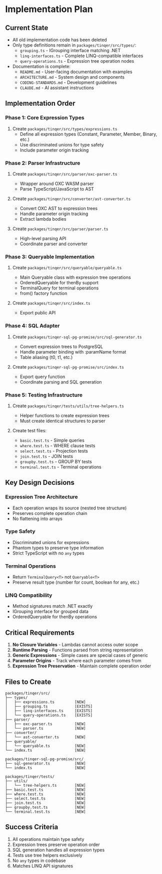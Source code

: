 # Implementation Plan

## Current State

- All old implementation code has been deleted
- Only type definitions remain in `packages/tinqer/src/types/`:
  - `grouping.ts` - IGrouping interface matching .NET
  - `linq-interfaces.ts` - Complete LINQ-compatible interfaces
  - `query-operations.ts` - Expression tree operation nodes
- Documentation is complete:
  - `README.md` - User-facing documentation with examples
  - `ARCHITECTURE.md` - System design and components
  - `CODING-STANDARDS.md` - Development guidelines
  - `CLAUDE.md` - AI assistant instructions

## Implementation Order

### Phase 1: Core Expression Types

1. Create `packages/tinqer/src/types/expressions.ts`
   - Define all expression types (Constant, Parameter, Member, Binary, etc.)
   - Use discriminated unions for type safety
   - Include parameter origin tracking

### Phase 2: Parser Infrastructure

1. Create `packages/tinqer/src/parser/oxc-parser.ts`
   - Wrapper around OXC WASM parser
   - Parse TypeScript/JavaScript to AST

2. Create `packages/tinqer/src/converter/ast-converter.ts`
   - Convert OXC AST to expression trees
   - Handle parameter origin tracking
   - Extract lambda bodies

3. Create `packages/tinqer/src/parser/parser.ts`
   - High-level parsing API
   - Coordinate parser and converter

### Phase 3: Queryable Implementation

1. Create `packages/tinqer/src/queryable/queryable.ts`
   - Main Queryable class with expression tree operations
   - OrderedQueryable for thenBy support
   - TerminalQuery for terminal operations
   - from() factory function

2. Create `packages/tinqer/src/index.ts`
   - Export public API

### Phase 4: SQL Adapter

1. Create `packages/tinqer-sql-pg-promise/src/sql-generator.ts`
   - Convert expression trees to PostgreSQL
   - Handle parameter binding with :paramName format
   - Table aliasing (t0, t1, etc.)

2. Create `packages/tinqer-sql-pg-promise/src/index.ts`
   - Export query function
   - Coordinate parsing and SQL generation

### Phase 5: Testing Infrastructure

1. Create `packages/tinqer/tests/utils/tree-helpers.ts`
   - Helper functions to create expression trees
   - Must create identical structures to parser

2. Create test files:
   - `basic.test.ts` - Simple queries
   - `where.test.ts` - WHERE clause tests
   - `select.test.ts` - Projection tests
   - `join.test.ts` - JOIN tests
   - `groupby.test.ts` - GROUP BY tests
   - `terminal.test.ts` - Terminal operations

## Key Design Decisions

### Expression Tree Architecture

- Each operation wraps its source (nested tree structure)
- Preserves complete operation chain
- No flattening into arrays

### Type Safety

- Discriminated unions for expressions
- Phantom types to preserve type information
- Strict TypeScript with no `any` types

### Terminal Operations

- Return `TerminalQuery<T>` not `Queryable<T>`
- Preserve result type (number for count, boolean for any, etc.)

### LINQ Compatibility

- Method signatures match .NET exactly
- IGrouping interface for grouped data
- OrderedQueryable for thenBy operations

## Critical Requirements

1. **No Closure Variables** - Lambdas cannot access outer scope
2. **Runtime Parsing** - Functions parsed from string representation
3. **Generic Expressions** - Simple cases are special cases of generic
4. **Parameter Origins** - Track where each parameter comes from
5. **Expression Tree Preservation** - Maintain complete operation order

## Files to Create

```
packages/tinqer/src/
├── types/
│   ├── expressions.ts         [NEW]
│   ├── grouping.ts            [EXISTS]
│   ├── linq-interfaces.ts     [EXISTS]
│   └── query-operations.ts    [EXISTS]
├── parser/
│   ├── oxc-parser.ts          [NEW]
│   └── parser.ts              [NEW]
├── converter/
│   └── ast-converter.ts       [NEW]
├── queryable/
│   └── queryable.ts           [NEW]
└── index.ts                   [NEW]

packages/tinqer-sql-pg-promise/src/
├── sql-generator.ts           [NEW]
└── index.ts                   [NEW]

packages/tinqer/tests/
├── utils/
│   └── tree-helpers.ts        [NEW]
├── basic.test.ts              [NEW]
├── where.test.ts              [NEW]
├── select.test.ts             [NEW]
├── join.test.ts               [NEW]
├── groupby.test.ts            [NEW]
└── terminal.test.ts           [NEW]
```

## Success Criteria

1. All operations maintain type safety
2. Expression trees preserve operation order
3. SQL generation handles all expression types
4. Tests use tree helpers exclusively
5. No `any` types in codebase
6. Matches LINQ API signatures
